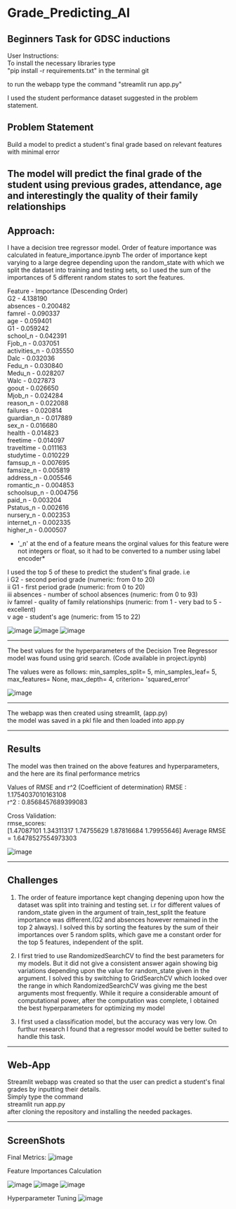 # Grade_Predicting_AI
Beginners Task for GDSC inductions
---

User Instructions:  
To install the necessary libraries type  
"pip install -r requirements.txt" in the terminal  git

to run the webapp type the command 
"streamlit run app.py"

I used the student performance dataset suggested in the problem statement.

## Problem Statement
Build a model to predict a student's final grade based on relevant features with minimal error

The model will predict the final grade of the student using previous grades, attendance, age and interestingly the quality of their family relationships
---

## Approach:

I have a decision tree regressor model.
Order of feature importance was calculated in feature_importance.ipynb
The order of importance kept varying to a large degree depending upon the random_state with which we split the dataset into training and 
testing sets, so I used the sum of the importances of 5 different random states to sort the features.

Feature - Importance   (Descending Order)  
G2 -   4.138190  
absences -  0.200482  
famrel -   0.090337  
age -   0.059401  
G1 -   0.059242  
school_n -   0.042391  
Fjob_n -   0.037051  
activities_n -   0.035550  
Dalc -   0.032036  
Fedu_n -   0.030840  
Medu_n -   0.028207  
Walc -   0.027873  
goout -   0.026650  
Mjob_n -   0.024284  
reason_n -   0.022088  
failures -   0.020814  
guardian_n -   0.017889  
sex_n -   0.016680  
health -   0.014823  
freetime -   0.014097  
traveltime -   0.011163  
studytime -   0.010229  
famsup_n -   0.007695  
famsize_n -   0.005819  
address_n -   0.005546  
romantic_n -   0.004853  
schoolsup_n -   0.004756  
paid_n -   0.003204  
Pstatus_n -   0.002616  
nursery_n -   0.002353  
internet_n -   0.002335  
higher_n -   0.000507  

* '_n' at the end of a feature means the orginal values for this feature were not integers or float, so it had to be converted to a number using label encoder*

I used the top 5 of these to predict the student's final grade. i.e  
i G2 - second period grade (numeric: from 0 to 20)  
ii G1 - first period grade (numeric: from 0 to 20)  
iii absences - number of school absences (numeric: from 0 to 93)   
iv famrel - quality of family relationships (numeric: from 1 - very bad to 5 - excellent)  
v age - student's age (numeric: from 15 to 22)  

![image](/ScreenShots/Featuer_Importances_Code.png)
![image](/ScreenShots/Feature_Importance.png)
![image](/ScreenShots/feature_importance_bargraph.png)


---

The best values for the hyperparameters of the Decision Tree Regressor model was found using grid search. (Code available in project.ipynb)

The values were as follows:
min_samples_split= 5, min_samples_leaf= 5, max_features= None, max_depth= 4, criterion= 'squared_error'

![image](/ScreenShots/Hyperparameter_tuning.png)

---
The webapp was then created using streamlit,  (app.py)  
the model was saved in a pkl file and then loaded into app.py

---
## Results
The model was then trained on the above features and hyperparameters, and the here are its final performance metrics  

Values of RMSE and r^2 (Coefficient of determination) 
RMSE : 1.1754037010163108   
 r^2 : 0.8568457689399083  
  
 Cross Validation:  
 rmse_scores:  
[1.47087101 1.34311317 1.74755629 1.87816684 1.79955646]
Average RMSE = 1.6478527554973303

![image](/ScreenShots/metrics.png)

---

## Challenges

1) The order of feature importance kept changing depening upon how the dataset was split into training and testing set. i.r for different values of random_state given in the argument of train_test_split the feature importance was different.(G2 and absences however remained in the top 2 always).
I solved this by sorting the features by the sum of their importances over 5 random splits, which gave me a constant order for the top 5 features, independent of the split.

2) I first tried to use RandomizedSearchCV to find the best parameters for my models. But it did not give a consistent answer again showing big variations depending upon the value for random_state given in the argument.
I solved this by switching to GridSearchCV which looked over the range in which RandomizedSearchCV was giving me the best arguments most frequently. While it require a considerable amount of computational power, after the computation was complete, I obtained the best hyperparameters for optimizing my model

3) I first used a classification model, but the accuracy was very low. On furthur research I found that a regressor model would be better suited to handle this task.

---

## Web-App
Streamlit webapp was created so that the user can predict a student's final grades by inputting their details.  
Simply type the command  
streamlit run app.py  
after cloning the repository and installing the needed packages.

---

## ScreenShots
Final Metrics:
![image](/ScreenShots/metrics.png)

Feature Importances Calculation

![image](/ScreenShots/Featuer_Importances_Code.png)
![image](/ScreenShots/Feature_Importance.png)
![image](/ScreenShots/feature_importance_bargraph.png)

Hyperparameter Tuning
![image](/ScreenShots/Hyperparameter_tuning.png)
